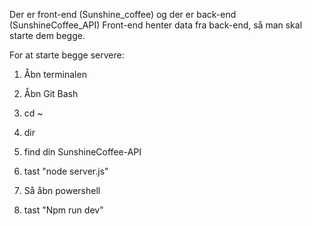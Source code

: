Der er front-end (Sunshine_coffee) og der er back-end (SunshineCoffee_API)
Front-end henter data fra back-end, så man skal starte dem begge.

For at starte begge servere:

1. Åbn terminalen
2. Åbn Git Bash
3. cd ~
4. dir
5. find din SunshineCoffee-API
6. tast "node server.js"

7. Så åbn powershell
8. tast "Npm run dev"